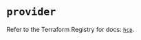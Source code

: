 # `provider`

Refer to the Terraform Registry for docs: [`hcp`](https://registry.terraform.io/providers/hashicorp/hcp/0.101.0/docs).
